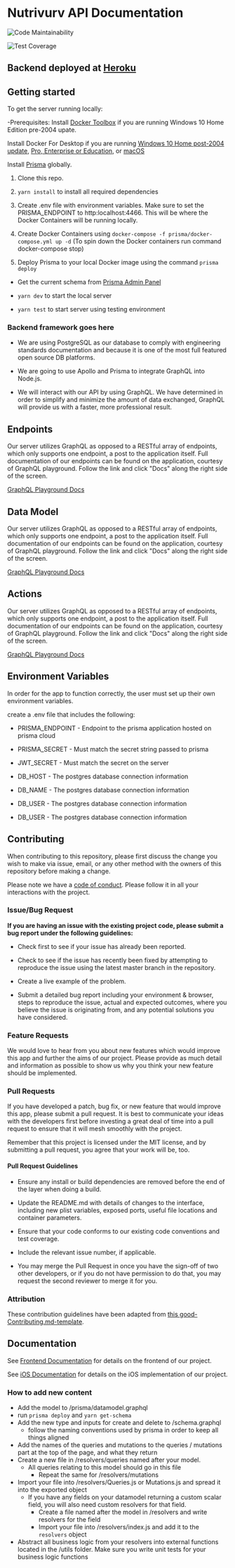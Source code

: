 # Nutrivurv API Documentation

![Code Maintainability](https://api.codeclimate.com/v1/badges/9ac982aab59ee2c30f71/maintainability)

![Test Coverage](https://api.codeclimate.com/v1/badges/9ac982aab59ee2c30f71/test_coverage)

## Backend deployed at [Heroku](https://labspt7-nutrition-tracker-be.herokuapp.com/)

## Getting started

To get the server running locally:

 -Prerequisites:
  Install [Docker Toolbox](https://docs.docker.com/toolbox/toolbox_install_windows/) if you are running Windows 10 Home Edition pre-2004 upate.

  Install Docker For Desktop if you are running [Windows 10 Home post-2004 update](https://docs.docker.com/docker-for-windows/install-windows-home/), [Pro, Enterprise or Education](https://docs.docker.com/docker-for-windows/install/), or [macOS](https://docs.docker.com/docker-for-mac/install/)

  Install [Prisma](https://www.npmjs.com/package/prisma) globally.

1. Clone this repo.

2. `yarn install` to install all required dependencies

3. Create .env file with environment variables. Make sure to set the PRISMA_ENDPOINT to http:localhost:4466. This will be where the Docker Containers will be running locally.

4. Create Docker Containers using `docker-compose -f prisma/docker-compose.yml up -d` (To spin down the Docker containers run command docker-compose stop)

5. Deploy Prisma to your local Docker image using the command `prisma deploy`

- Get the current schema from [Prisma Admin Panel](http://localhost:4466/_admin)

- `yarn dev` to start the local server

- `yarn test` to start server using testing environment

### Backend framework goes here

- We are using PostgreSQL as our database to comply with engineering standards documentation and because it is one of the most full featured open source DB platforms.

- We are going to use Apollo and Prisma to integrate GraphQL into Node.js.

- We will interact with our API by using GraphQL. We have determined in order to simplify and minimize the amount of data exchanged, GraphQL will provide us with a faster, more professional result.

## Endpoints

Our server utilizes GraphQL as opposed to a RESTful array of endpoints, which only supports one endpoint, a post to the application itself. Full documentation of our endpoints can be found on the application, courtesy of GraphQL playground. Follow the link and click "Docs" along the right side of the screen.

[GraphQL Playground Docs](https://labspt7-nutrition-tracker-be.herokuapp.com/)

## Data Model

Our server utilizes GraphQL as opposed to a RESTful array of endpoints, which only supports one endpoint, a post to the application itself. Full documentation of our endpoints can be found on the application, courtesy of GraphQL playground. Follow the link and click "Docs" along the right side of the screen.

[GraphQL Playground Docs](https://labspt7-nutrition-tracker-be.herokuapp.com/)

## Actions

Our server utilizes GraphQL as opposed to a RESTful array of endpoints, which only supports one endpoint, a post to the application itself. Full documentation of our endpoints can be found on the application, courtesy of GraphQL playground. Follow the link and click "Docs" along the right side of the screen.

[GraphQL Playground Docs](https://labspt7-nutrition-tracker-be.herokuapp.com/)

## Environment Variables

In order for the app to function correctly, the user must set up their own environment variables.

create a .env file that includes the following:

- PRISMA_ENDPOINT - Endpoint to the prisma application hosted on prisma cloud

- PRISMA_SECRET - Must match the secret string passed to prisma

- JWT_SECRET - Must match the secret on the server

- DB_HOST - The postgres database connection information

- DB_NAME - The postgres database connection information

- DB_USER - The postgres database connection information

- DB_USER - The postgres database connection information

## Contributing

When contributing to this repository, please first discuss the change you wish to make via issue, email, or any other method with the owners of this repository before making a change.

Please note we have a [code of conduct](./code_of_conduct.md). Please follow it in all your interactions with the project.

### Issue/Bug Request

**If you are having an issue with the existing project code, please submit a bug report under the following guidelines:**

- Check first to see if your issue has already been reported.

- Check to see if the issue has recently been fixed by attempting to reproduce the issue using the latest master branch in the repository.

- Create a live example of the problem.

- Submit a detailed bug report including your environment & browser, steps to reproduce the issue, actual and expected outcomes, where you believe the issue is originating from, and any potential solutions you have considered.

### Feature Requests

We would love to hear from you about new features which would improve this app and further the aims of our project. Please provide as much detail and information as possible to show us why you think your new feature should be implemented.

### Pull Requests

If you have developed a patch, bug fix, or new feature that would improve this app, please submit a pull request. It is best to communicate your ideas with the developers first before investing a great deal of time into a pull request to ensure that it will mesh smoothly with the project.

Remember that this project is licensed under the MIT license, and by submitting a pull request, you agree that your work will be, too.

#### Pull Request Guidelines

- Ensure any install or build dependencies are removed before the end of the layer when doing a build.

- Update the README.md with details of changes to the interface, including new plist variables, exposed ports, useful file locations and container parameters.

- Ensure that your code conforms to our existing code conventions and test coverage.

- Include the relevant issue number, if applicable.

- You may merge the Pull Request in once you have the sign-off of two other developers, or if you do not have permission to do that, you may request the second reviewer to merge it for you.

### Attribution

These contribution guidelines have been adapted from [this good-Contributing.md-template](https://gist.github.com/PurpleBooth/b24679402957c63ec426).

## Documentation

See [Frontend Documentation](https://github.com/Lambda-School-Labs/nutrition-tracker-fe-pt7/blob/master/README.md) for details on the frontend of our project.

See [iOS Documentation](https://github.com/Lambda-School-Labs/nutrition-tracker-ios-pt7/blob/master/README.md) for details on the iOS implementation of our project.

### How to add new content

- Add the model to /prisma/datamodel.graphql
- run `prisma deploy` and `yarn get-schema`
- Add the new type and inputs for create and delete to /schema.graphql
  - follow the naming conventions used by prisma in order to keep all things aligned
- Add the names of the queries and mutations to the queries / mutations part at the top of the page, and what they return
- Create a new file in /resolvers/queries named after your model.
  - All queries relating to this model should go in this file
    - Repeat the same for /resolvers/mutations
- Import your file into /resolvers/Queries.js or Mutations.js and spread it into the exported object
  - If you have any fields on your datamodel returning a custom scalar field, you will also need custom resolvers for that field.
    - Create a file named after the model in /resolvers and write resolvers for the field
    - Import your file into /resolvers/index.js and add it to the `resolvers` object
- Abstract all business logic from your resolvers into external functions located in the /utils folder. Make sure you write unit tests for your business logic functions
